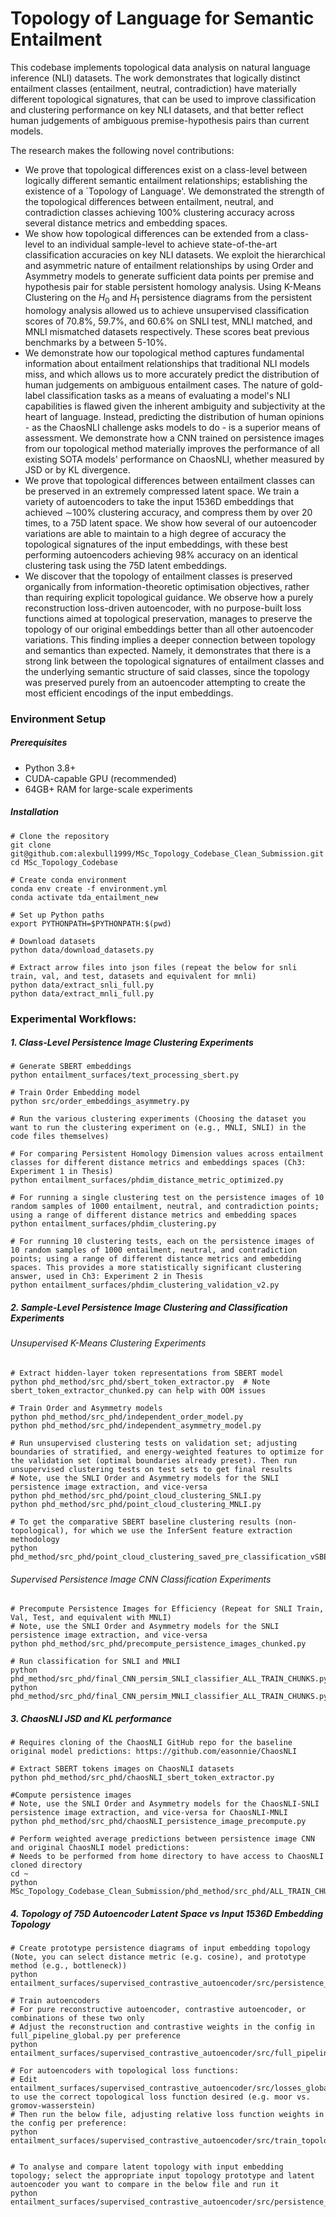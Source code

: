# Topology of Language for Semantic Entailment

This codebase implements topological data analysis on natural language inference (NLI) datasets. The work demonstrates that logically distinct entailment classes (entailment, neutral, contradiction) have materially different topological signatures, that can be used to improve classification and clustering performance on key NLI datasets, and that better reflect human judgements of ambiguous premise-hypothesis pairs than current models.

The research makes the following novel contributions:
- We prove that topological differences exist on a class-level between logically different semantic entailment relationships; establishing the existence of a `Topology of Language'. We demonstrated the strength of the topological differences between entailment, neutral, and contradiction classes achieving 100\% clustering accuracy across several distance metrics and embedding spaces.
- We show how topological differences can be extended from a class-level to an individual sample-level to achieve state-of-the-art classification accuracies on key NLI datasets. We exploit the hierarchical and asymmetric nature of entailment relationships by using Order and Asymmetry models to generate sufficient data points per premise and hypothesis pair for stable persistent homology analysis. Using K-Means Clustering on the $H_0$ and $H_1$ persistence diagrams from the persistent homology analysis allowed us to achieve unsupervised classification scores of 70.8\%, 59.7\%, and 60.6\% on SNLI test, MNLI matched, and MNLI mismatched datasets respectively. These scores beat previous benchmarks by a between 5-10\%.
- We demonstrate how our topological method captures fundamental information about entailment relationships that traditional NLI models miss, and which allows us to more accurately predict the distribution of human judgements on ambiguous entailment cases. The nature of gold-label classification tasks as a means of evaluating a model's NLI capabilities is flawed given the inherent ambiguity and subjectivity at the heart of language. Instead, predicting the distribution of human opinions - as the ChaosNLI challenge asks models to do - is a superior means of assessment. We demonstrate how a CNN trained on persistence images from our topological method materially improves the performance of all existing SOTA models' performance on ChaosNLI, whether measured by JSD or by KL divergence. 
- We prove that topological differences between entailment classes can be preserved in an extremely compressed latent space. We train a variety of autoencoders to take the input 1536D embeddings that achieved $\sim$100\% clustering accuracy, and compress them by over 20 times, to a 75D latent space. We show how several of our autoencoder variations are able to maintain to a high degree of accuracy the topological signatures of the input embeddings, with these best performing autoencoders achieving 98\% accuracy on an identical clustering task using the 75D latent embeddings. 
- We discover that the topology of entailment classes is preserved organically from information-theoretic optimisation objectives, rather than requiring explicit topological guidance. We observe how a purely reconstruction loss-driven autoencoder, with no purpose-built loss functions aimed at topological preservation, manages to preserve the topology of our original embeddings better than all other autoencoder variations. This finding implies a deeper connection between topology and semantics than expected. Namely, it demonstrates that there is a strong link between the topological signatures of entailment classes and the underlying semantic structure of said classes, since the topology was preserved purely from an autoencoder attempting to create the most efficient encodings of the input embeddings. 


### Environment Setup

##### Prerequisites

- Python 3.8+
- CUDA-capable GPU (recommended)
- 64GB+ RAM for large-scale experiments

##### Installation

```
# Clone the repository
git clone git@github.com:alexbull1999/MSc_Topology_Codebase_Clean_Submission.git
cd MSc_Topology_Codebase

# Create conda environment
conda env create -f environment.yml
conda activate tda_entailment_new

# Set up Python paths
export PYTHONPATH=$PYTHONPATH:$(pwd)

# Download datasets
python data/download_datasets.py 

# Extract arrow files into json files (repeat the below for snli train, val, and test, datasets and equivalent for mnli)
python data/extract_snli_full.py 
python data/extract_mnli_full.py 

```

### Experimental Workflows:

##### 1. Class-Level Persistence Image Clustering Experiments

```
# Generate SBERT embeddings
python entailment_surfaces/text_processing_sbert.py

# Train Order Embedding model
python src/order_embeddings_asymmetry.py

# Run the various clustering experiments (Choosing the dataset you want to run the clustering experiment on (e.g., MNLI, SNLI) in the code files themselves)

# For comparing Persistent Homology Dimension values across entailment classes for different distance metrics and embeddings spaces (Ch3: Experiment 1 in Thesis)
python entailment_surfaces/phdim_distance_metric_optimized.py 

# For running a single clustering test on the persistence images of 10 random samples of 1000 entailment, neutral, and contradiction points; using a range of different distance metrics and embedding spaces
python entailment_surfaces/phdim_clustering.py

# For running 10 clustering tests, each on the persistence images of 10 random samples of 1000 entailment, neutral, and contradiction points; using a range of different distance metrics and embedding spaces. This provides a more statistically significant clustering answer, used in Ch3: Experiment 2 in Thesis
python entailment_surfaces/phdim_clustering_validation_v2.py
```

##### 2. Sample-Level Persistence Image Clustering and Classification Experiments

###### Unsupervised K-Means Clustering Experiments

```
# Extract hidden-layer token representations from SBERT model
python phd_method/src_phd/sbert_token_extractor.py  # Note sbert_token_extractor_chunked.py can help with OOM issues

# Train Order and Asymmetry models
python phd_method/src_phd/independent_order_model.py 
python phd_method/src_phd/independent_asymmetry_model.py 

# Run unsupervised clustering tests on validation set; adjusting boundaries of stratified, and energy-weighted features to optimize for the validation set (optimal boundaries already preset). Then run unsupervised clustering tests on test sets to get final results
# Note, use the SNLI Order and Asymmetry models for the SNLI persistence image extraction, and vice-versa
python phd_method/src_phd/point_cloud_clustering_SNLI.py
python phd_method/src_phd/point_cloud_clustering_MNLI.py

# To get the comparative SBERT baseline clustering results (non-topological), for which we use the InferSent feature extraction methodology
python phd_method/src_phd/point_cloud_clustering_saved_pre_classification_vSBERT_Baseline.py

```

###### Supervised Persistence Image CNN Classification Experiments

```
# Precompute Persistence Images for Efficiency (Repeat for SNLI Train, Val, Test, and equivalent with MNLI)
# Note, use the SNLI Order and Asymmetry models for the SNLI persistence image extraction, and vice-versa
python phd_method/src_phd/precompute_persistence_images_chunked.py 

# Run classification for SNLI and MNLI
python phd_method/src_phd/final_CNN_persim_SNLI_classifier_ALL_TRAIN_CHUNKS.py
python phd_method/src_phd/final_CNN_persim_MNLI_classifier_ALL_TRAIN_CHUNKS.py

```

##### 3. ChaosNLI JSD and KL performance

```
# Requires cloning of the ChaosNLI GitHub repo for the baseline original model predictions: https://github.com/easonnie/ChaosNLI 

# Extract SBERT tokens images on ChaosNLI datasets
python phd_method/src_phd/chaosNLI_sbert_token_extractor.py

#Compute persistence images
# Note, use the SNLI Order and Asymmetry models for the ChaosNLI-SNLI persistence image extraction, and vice-versa for ChaosNLI-MNLI
python phd_method/src_phd/chaosNLI_persistence_image_precompute.py

# Perform weighted average predictions between persistence image CNN and original ChaosNLI model predictions:
# Needs to be performed from home directory to have access to ChaosNLI cloned directory 
cd ~ 
python MSc_Topology_Codebase_Clean_Submission/phd_method/src_phd/ALL_TRAIN_CHUNKS_chaosNLI_hybrid_SOTA_PersimCNN_image_classification_SNLI_MNLI_separate_eval.py

```


##### 4. Topology of 75D Autoencoder Latent Space vs Input 1536D Embedding Topology

```
# Create prototype persistence diagrams of input embedding topology (Note, you can select distance metric (e.g. cosine), and prototype method (e.g., bottleneck))
python entailment_surfaces/supervised_contrastive_autoencoder/src/persistence_diagram_prototype_creator.py

# Train autoencoders
# For pure reconstructive autoencoder, contrastive autoencoder, or combinations of these two only 
# Adjust the reconstruction and contrastive weights in the config in full_pipeline_global.py per preference
python entailment_surfaces/supervised_contrastive_autoencoder/src/full_pipeline_global.py

# For autoencoders with topological loss functions:
# Edit  entailment_surfaces/supervised_contrastive_autoencoder/src/losses_global_topological.py, to use the correct topological loss function desired (e.g. moor vs. gromov-wasserstein)
# Then run the below file, adjusting relative loss function weights in the config per preference:
python entailment_surfaces/supervised_contrastive_autoencoder/src/train_topological_autoencoder.py 


# To analyse and compare latent topology with input embedding topology; select the appropriate input topology prototype and latent autoencoder you want to compare in the below file and run it
python entailment_surfaces/supervised_contrastive_autoencoder/src/persistence_diagram_comparison_inputvslatent.py

```
